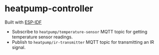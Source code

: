 # heatpump-controller

Built with [ESP-IDF](https://github.com/espressif/esp-idf)

- Subscribe to `heatpump/temperature-sensor` MQTT topic for getting temperature sensor readings.
- Publish to `heatpump/ir-transmitter` MQTT topic for transmitting an IR signal.
